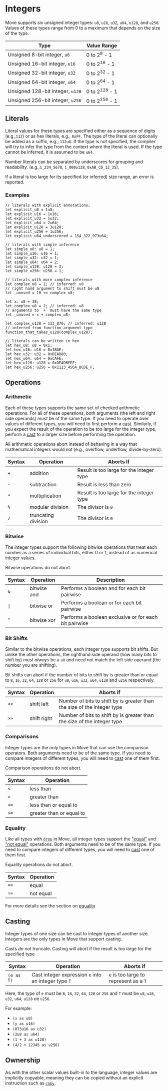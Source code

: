 # Integers

Move supports six unsigned integer types: `u8`, `u16`, `u32`, `u64`, `u128`, and `u256`. Values of these types range from 0 to a maximum that depends on the size of the type.

| Type                             | Value Range              |
| -------------------------------- | ------------------------ |
| Unsigned 8-bit integer, `u8`     | 0 to 2<sup>8</sup> - 1   |
| Unsigned 16-bit integer, `u16`   | 0 to 2<sup>16</sup> - 1  |
| Unsigned 32-bit integer, `u32`   | 0 to 2<sup>32</sup> - 1  |
| Unsigned 64-bit integer, `u64`   | 0 to 2<sup>64</sup> - 1  |
| Unsigned 128-bit integer, `u128` | 0 to 2<sup>128</sup> - 1 |
| Unsigned 256-bit integer, `u256` | 0 to 2<sup>256</sup> - 1 |

## Literals

Literal values for these types are specified either as a sequence of digits (e.g.,`112`) or as hex literals, e.g., `0xFF`. The type of the literal can optionally be added as a suffix, e.g., `112u8`. If the type is not specified, the compiler will try to infer the type from the context where the literal is used. If the type cannot be inferred, it is assumed to be `u64`.

Number literals can be separated by underscores for grouping and readability. (e.g.,`1_234_5678`, `1_000u128`, `0xAB_CD_12_35`).

If a literal is too large for its specified (or inferred) size range, an error is reported.

### Examples

```move
// literals with explicit annotations;
let explicit_u8 = 1u8;
let explicit_u16 = 1u16;
let explicit_u32 = 1u32;
let explicit_u64 = 2u64;
let explicit_u128 = 3u128;
let explicit_u256 = 1u256;
let explicit_u64_underscored = 154_322_973u64;

// literals with simple inference
let simple_u8: u8 = 1;
let simple_u16: u16 = 1;
let simple_u32: u32 = 1;
let simple_u64: u64 = 2;
let simple_u128: u128 = 3;
let simple_u256: u256 = 1;

// literals with more complex inference
let complex_u8 = 1; // inferred: u8
// right hand argument to shift must be u8
let _unused = 10 << complex_u8;

let x: u8 = 38;
let complex_u8 = 2; // inferred: u8
// arguments to `+` must have the same type
let _unused = x + complex_u8;

let complex_u128 = 133_876; // inferred: u128
// inferred from function argument type
function_that_takes_u128(complex_u128);

// literals can be written in hex
let hex_u8: u8 = 0x1;
let hex_u16: u16 = 0x1BAE;
let hex_u32: u32 = 0xDEAD80;
let hex_u64: u64 = 0xCAFE;
let hex_u128: u128 = 0xDEADBEEF;
let hex_u256: u256 = 0x1123_456A_BCDE_F;
```

## Operations

### Arithmetic

Each of these types supports the same set of checked arithmetic operations. For all of these operations, both arguments (the left and right side operands) *must* be of the same type. If you need to operate over values of different types, you will need to first perform a [cast](#casting). Similarly, if you expect the result of the operation to be too large for the integer type, perform a [cast](#casting) to a larger size before performing the operation.

All arithmetic operations abort instead of behaving in a way that mathematical integers would not (e.g., overflow, underflow, divide-by-zero).

| Syntax | Operation | Aborts If
|--------|-----------|-------------------------------------
| `+` |addition | Result is too large for the integer type
| `-` | subtraction | Result is less than zero
| `*` | multiplication | Result is too large for the integer type
| `%` | modular division | The divisor is `0`
| `/` | truncating division | The divisor is `0`

### Bitwise

The integer types support the following bitwise operations that treat each number as a series of individual bits, either 0 or 1, instead of as numerical integer values.

Bitwise operations do not abort.

| Syntax              | Operation   | Description                                           |
|---------------------|-------------|-------------------------------------------------------|
| `&`                 | bitwise and | Performs a boolean and for each bit pairwise          |
| <code>&#124;</code> | bitwise or  | Performs a boolean or for each bit pairwise           |
| `^`                 | bitwise xor | Performs a boolean exclusive or for each bit pairwise |

### Bit Shifts

Similar to the bitwise operations, each integer type supports bit shifts. But unlike the other operations, the righthand side operand (how many bits to shift by) must *always* be a `u8` and need not match the left side operand (the number you are shifting).

Bit shifts can abort if the number of bits to shift by is greater than or equal to `8`, `16`, `32`, `64`, `128` or `256` for `u8`, `u16`, `u32`, `u64`, `u128` and `u256` respectively.

| Syntax | Operation  | Aborts if
|--------|------------|----------
|`<<`    | shift left | Number of bits to shift by is greater than the size of the integer type
|`>>`    | shift right| Number of bits to shift by is greater than the size of the integer type

### Comparisons

Integer types are the *only* types in Move that can use the comparison operators. Both arguments need to be of the same type. If you need to compare integers of different types, you will need to [cast](#casting) one of them first.

Comparison operations do not abort.

| Syntax | Operation
|--------|-----------
| `<`    | less than
| `>`    | greater than
| `<=`   | less than or equal to
| `>=`   | greater than or equal to

### Equality

Like all types with [`drop`](./abilities.md) in Move, all integer types support the ["equal"](./equality.md) and ["not equal"](./equality.md)  operations. Both arguments need to be of the same type. If you need to compare integers of different types, you will need to [cast](#casting) one of them first.

Equality operations do not abort.

| Syntax | Operation
|--------|----------
| `==`   | equal
| `!=`   | not equal

For more details see the section on [equality](./equality.md)

## Casting

Integer types of one size can be cast to integer types of another size. Integers are the only types in Move that support casting.

Casts *do not* truncate. Casting will abort if the result is too large for the specified type

| Syntax     | Operation                                                                       | Aborts if
|------------|---------------------------------------------------------------------------------|---------------------------------------
| `(e as T)`| Cast integer expression `e` into an integer type `T` | `e` is too large to represent as a `T`

Here, the type of `e` must be `8`, `16`, `32`, `64`, `128` or `256` and `T` must be `u8`, `u16`, `u32`, `u64`, `u128` oe `u256`.

For example:

- `(x as u8)`
- `(y as u16)`
- `(873u16 as u32)`
- `(2u8 as u64)`
- `(1 + 3 as u128)`
- `(4/2 + 12345 as u256)`

## Ownership

As with the other scalar values built-in to the language, integer values are implicitly copyable, meaning they can be copied without an explicit instruction such as [`copy`](./variables.md#move-and-copy).
